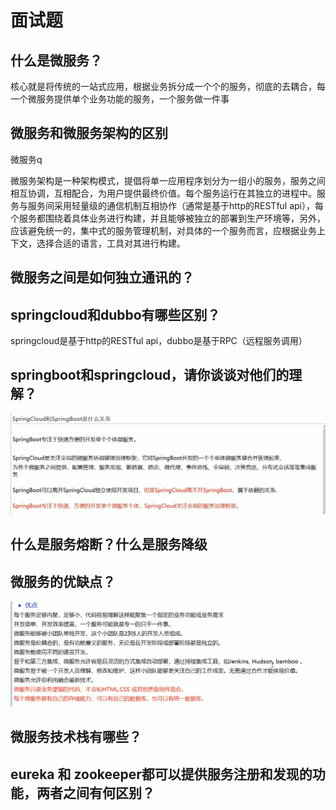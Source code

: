 # 面试题

## 什么是微服务？

核心就是将传统的一站式应用，根据业务拆分成一个个的服务，彻底的去耦合，每一个微服务提供单个业务功能的服务，一个服务做一件事



## 微服务和微服务架构的区别

微服务q

微服务架构是一种架构模式，提倡将单一应用程序划分为一组小的服务，服务之间相互协调，互相配合，为用户提供最终价值。每个服务运行在其独立的进程中。服务与服务间采用轻量级的通信机制互相协作（通常是基于http的RESTful api），每个服务都围绕着具体业务进行构建，并且能够被独立的部署到生产环境等，另外，应该避免统一的，集中式的服务管理机制，对具体的一个服务而言，应根据业务上下文，选择合适的语言，工具对其进行构建。

## 微服务之间是如何独立通讯的？

## springcloud和dubbo有哪些区别？

springcloud是基于http的RESTful api，dubbo是基于RPC（远程服务调用）

## springboot和springcloud，请你谈谈对他们的理解？

![springcloud和springboot是什么关系](.\img\springcloud和springboot是什么关系.jpg)



## 什么是服务熔断？什么是服务降级

## 微服务的优缺点？

![微服务的优点](.\img\微服务的优点.png)

## 微服务技术栈有哪些？

## eureka 和 zookeeper都可以提供服务注册和发现的功能，两者之间有何区别？





